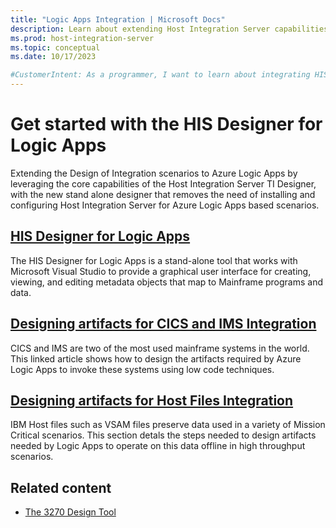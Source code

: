 ```yaml
---
title: "Logic Apps Integration | Microsoft Docs"
description: Learn about extending Host Integration Server capabilities with Azure Logic Apps.
ms.prod: host-integration-server
ms.topic: conceptual
ms.date: 10/17/2023

#CustomerIntent: As a programmer, I want to learn about integrating HIS with Azure Logic Apps.
---
```


# Get started with the HIS Designer for Logic Apps

Extending the Design of Integration scenarios to Azure Logic Apps by leveraging the core capabilities of the Host Integration Server TI Designer, with the new stand alone designer that removes the need of installing and configuring Host Integration Server for Azure Logic Apps based scenarios.

<!-- 
This is content to add later.
Mainframes and Midranges modernization with Azure Logic Apps(new-page-la-mainfmod.md)  
Explain the capabilities of Azure Logic Apps for Mainframes and Midranges Modernization. Azure Logic Apps provides native connectivity for IBM systems such as CICS, IMS, 3270, DB2, MQ and Host Files.
-->

## [HIS Designer for Logic Apps](application-integration-ladesigner-2.md)

The HIS Designer for Logic Apps is a stand-alone tool that works with Microsoft Visual Studio to provide a graphical user interface for creating, viewing, and editing metadata objects that map to Mainframe programs and data.

## [Designing artifacts for CICS and IMS Integration](application-integration-lahostapps.md) 

CICS and IMS are two of the most used mainframe systems in the world. This linked article shows how to design the artifacts required by Azure Logic Apps to invoke these systems using low code techniques.

## [Designing artifacts for Host Files Integration](application-integration-lahostfiles.md)

IBM Host files such as VSAM files preserve data used in a variety of Mission Critical scenarios. This section detals the steps needed to design artifacts needed by Logic Apps to operate on this data offline in high throughput scenarios.

## Related content

- [The 3270 Design Tool](application-integration-3270designer-1.md)

